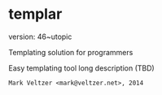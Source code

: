 templar
=======

version: 46~utopic

Templating solution for programmers

Easy templating tool long description (TBD)

	Mark Veltzer <mark@veltzer.net>, 2014
